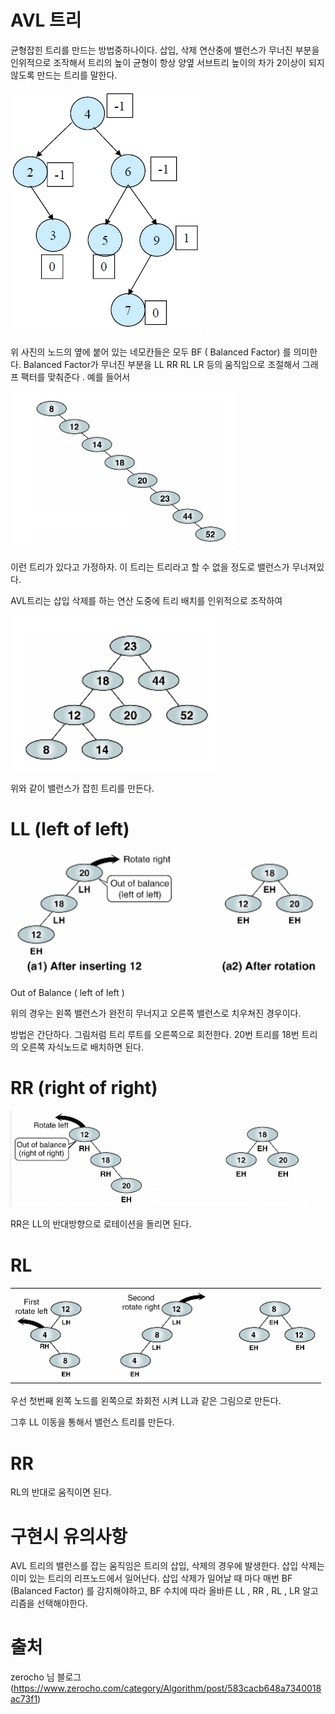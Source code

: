 # AVL 트리

균형잡힌 트리를 만드는 방법중하나이다. 삽입, 삭제 연산중에 밸런스가 무너진 부분을 인위적으로 조작해서 트리의 높이 균형이 항상 양옆 서브트리 높이의 차가 2이상이 되지 않도록 만드는 트리를 말한다.

![Tree1](./images/JxjSEnO.png)

위 사진의 노드의 옆에 붙어 있는 네모칸들은 모두 BF ( Balanced Factor) 를 의미한다. Balanced Factor가 무너진 부분을 LL RR RL LR 등의 움직임으로 조절해서 그래프 팩터를 맞춰준다 . 예를 들어서

![Tree](./images/algorithm15-1.png)

이런 트리가 있다고 가정하자. 이 트리는 트리라고 할 수 없을 정도로 밸런스가 무너져있다.

AVL트리는 삽입 삭제를 하는 연산 도중에 트리 배치를 인위적으로 조작하여

![Tree](./images/algorithm15-2.png)

위와 같이 밸런스가 잡힌 트리를 만든다.

# LL (left of left)

![Tree](./images/algorithm15-3.png)

Out of Balance ( left of left )

위의 경우는 왼쪽 밸런스가 완전히 무너지고 오른쪽 밸런스로 치우쳐진 경우이다.

방법은 간단하다. 그림처럼 트리 루트를 오른쪽으로 회전한다. 20번 트리를 18번 트리의 오른쪽 자식노드로 배치하면 된다.

# RR (right of right)
![Tree](./images/algorithm15-5.png)


RR은 LL의 반대방향으로 로테이션을 돌리면 된다.

# RL

![Tree](./images/algorithm15-4.png)

우선 첫번째 왼쪽 노드를 왼쪽으로 좌회전 시켜 LL과 같은 그림으로 만든다.

그후 LL 이동을 통해서 밸런스 트리를 만든다.

# RR

RL의 반대로 움직이면 된다.

# 구현시 유의사항

AVL 트리의 밸런스를 잡는 움직임은 트리의 삽입, 삭제의 경우에 발생한다.
삽입 삭제는 이미 있는 트리의 리프노드에서 일어난다. 삽입 삭제가 일어날 때 마다 매번 BF (Balanced Factor) 를 감지해야하고, BF 수치에 따라 올바른 LL , RR , RL , LR 알고리즘을 선택해야한다.

# 출처 
zerocho 님 블로그 (https://www.zerocho.com/category/Algorithm/post/583cacb648a7340018ac73f1)
